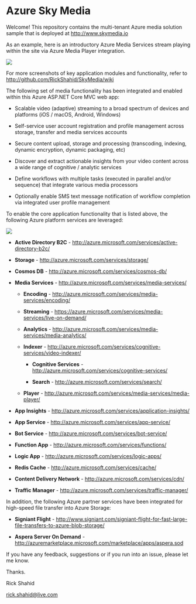 # Azure Sky Media

Welcome! This repository contains the multi-tenant Azure media solution sample that is deployed at http://www.skymedia.io

As an example, here is an introductory Azure Media Services stream playing within the site via Azure Media Player integration.

![](http://skystorage.azureedge.net/Snip1.ApplicationHome.png)

For more screenshots of key application modules and functionality, refer to http://github.com/RickShahid/SkyMedia/wiki

The following set of media functionality has been integrated and enabled within this Azure ASP.NET Core MVC web app:

* Scalable video (adaptive) streaming to a broad spectrum of devices and platforms (iOS / macOS, Android, Windows)

* Self-service user account registration and profile management across storage, transfer and media services accounts

* Secure content upload, storage and processing (transcoding, indexing, dynamic encryption, dynamic packaging, etc)

* Discover and extract actionable insights from your video content across a wide range of cognitive / analytic services

* Define workflows with multiple tasks (executed in parallel and/or sequence) that integrate various media processors

* Optionally enable SMS text message notification of workflow completion via integrated user profile management

To enable the core application functionality that is listed above, the following Azure platform services are leveraged:

![](http://skystorage.azureedge.net/Snip2.ApplicationArchitecture.png)

* **Active Directory B2C** - http://azure.microsoft.com/services/active-directory-b2c/

* **Storage** - http://azure.microsoft.com/services/storage/

* **Cosmos DB** - http://azure.microsoft.com/services/cosmos-db/

* **Media Services** - http://azure.microsoft.com/services/media-services/

  * **Encoding** - http://azure.microsoft.com/services/media-services/encoding/

  * **Streaming** - https://azure.microsoft.com/services/media-services/live-on-demand/
  
  * **Analytics** - http://azure.microsoft.com/services/media-services/media-analytics/

  * **Indexer** - http://azure.microsoft.com/services/cognitive-services/video-indexer/

    * **Cognitive Services** - http://azure.microsoft.com/services/cognitive-services/

    * **Search** - http://azure.microsoft.com/services/search/

  * **Player** - http://azure.microsoft.com/services/media-services/media-player/

* **App Insights** - http://azure.microsoft.com/services/application-insights/

* **App Service** - http://azure.microsoft.com/services/app-service/

* **Bot Service** - http://azure.microsoft.com/services/bot-service/

* **Function App** - http://azure.microsoft.com/services/functions/

* **Logic App** - http://azure.microsoft.com/services/logic-apps/

* **Redis Cache** - http://azure.microsoft.com/services/cache/

* **Content Delivery Network** - http://azure.microsoft.com/services/cdn/

* **Traffic Manager** - http://azure.microsoft.com/services/traffic-manager/

In addition, the following Azure partner services have been integrated for high-speed file transfer into Azure Storage:

* **Signiant Flight** - http://www.signiant.com/signiant-flight-for-fast-large-file-transfers-to-azure-blob-storage/

* **Aspera Server On Demand** - http://azuremarketplace.microsoft.com/marketplace/apps/aspera.sod

If you have any feedback, suggestions or if you run into an issue, please let me know.

Thanks.

Rick Shahid

rick.shahid@live.com
